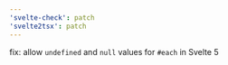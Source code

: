 ```yaml
---
'svelte-check': patch
'svelte2tsx': patch
---
```


fix: allow `undefined` and `null` values for `#each` in Svelte 5
